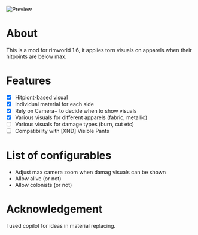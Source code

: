 
![Preview](https://github.com/user-attachments/assets/739d61a2-4467-4dad-9093-81664e49f793)
# About
This is a mod for rimworld 1.6, it applies torn visuals on apparels when their hitpoints are below max. 
# Features
- [x] Hitpiont-based visual
- [x] Individual material for each side
- [x] Rely on Camera+ to decide when to show visuals
- [x] Various visuals for different apparels (fabric, metallic)
- [ ] Various visuals for damage types (burn, cut etc)
- [ ] Compatibility with [XND] Visible Pants
# List of configurables 
- Adjust max camera zoom when damag visuals can be shown
- Allow alive (or not) 
- Allow colonists (or not)
# Acknowledgement
I used copilot for ideas in material replacing.

